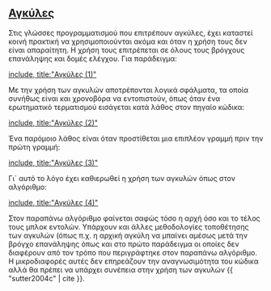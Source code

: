 ## [Αγκύλες](#braces)

Στις γλώσσες προγραμματισμού που επιτρέπουν αγκύλες, έχει καταστεί κοινή πρακτική να χρησιμοποιούνται ακόμα και όταν η χρήση τους δεν είναι απαραίτητη. Η χρήση τους επιτρέπεται σε όλους τους βρόγχους επανάληψης και δομές ελέγχου. Για παράδειγμα:

[include, title:"Αγκύλες (1)"](../../code_examples/braces_1.cpp)

Με την χρήση των αγκυλών αποτρέπονται λογικά σφάλματα, τα οποία συνήθως είναι και
χρονοβόρα να εντοπιστούν, όπως όταν ένα ερωτηματικό τερματισμού εισάγεται κατά 
λάθος στον πηγαίο κώδικα:

[include, title:"Αγκύλες (2)"](../../code_examples/braces_2.cpp)
 
Ένα παρόμοιο λάθος είναι όταν προστίθεται μια επιπλέον γραμμή πριν την πρώτη γραμμή:

[include, title:"Αγκύλες (3)"](../../code_examples/braces_3.cpp)

Γι` αυτό το λόγο έχει καθιερωθεί η χρήση των αγκυλών όπως στον αλγόριθμο:

[include, title:"Αγκύλες (4)"](../../code_examples/braces_4.cpp)

Στον παραπάνω αλγόριθμο φαίνεται σαφώς τόσο η αρχή όσο και το τέλος τους μπλοκ
εντολών. Υπάρχουν και άλλες μεθοδολογίες τοποθέτησης των αγκυλών (όπως π.χ. η 
αρχική αγκύλη να μπαίνει αμέσως μετά την βρόγχο επανάληψης όπως και στο πρώτο
παράδειγμα οι οποίες δεν διαφέρουν από τον τρόπο που περιγράφτηκε στον παραπάνω
αλγόριθμο. Η μικροδιαφορές αυτές δεν επηρεάζουν την αναγνωσιμότητα του κώδικα 
αλλά θα πρέπει να υπάρχει συνέπεια στην χρήση των αγκυλών 
{{ "sutter2004c" | cite }}.

